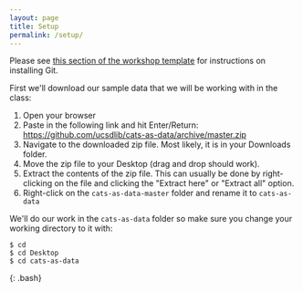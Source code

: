 ```yaml
---
layout: page
title: Setup
permalink: /setup/
---
```


Please see [this section of the workshop template][workshop-setup]
for instructions on installing Git.

First we'll download our sample data that we will be working with in the class:

1. Open your browser
2. Paste in the following link and hit Enter/Return: <https://github.com/ucsdlib/cats-as-data/archive/master.zip>
3. Navigate to the downloaded zip file. Most likely, it is in your Downloads folder.
4. Move the zip file to your Desktop (drag and drop should work).
5. Extract the contents of the zip file. This can usually be done by right-clicking on the file and clicking the "Extract
   here" or "Extract all" option.
6. Right-click on the `cats-as-data-master` folder and rename it to `cats-as-data`

We'll do our work in the `cats-as-data` folder so make sure you change your working directory to it with:

~~~
$ cd
$ cd Desktop
$ cd cats-as-data
~~~
{: .bash}

[workshop-setup]: https://swcarpentry.github.io/workshop-template/#git
